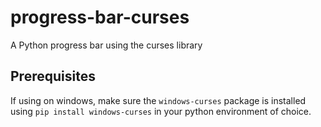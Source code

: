 # progress-bar-curses
A Python progress bar using the curses library

## Prerequisites
If using on windows, make sure the `windows-curses` package is installed using `pip install
 windows-curses` in your python environment of choice. 
 
 